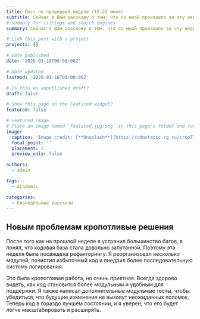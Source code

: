 ```yaml
---
title: Пост по прошедшей неделе (15-22 июня)
subtitle: Сейчас я Вам расскажу о том, что со мной произошло за эту неделю...
# Summary for listings and search engines
summary: Сейчас я Вам расскажу о том, что со мной произошло за эту неделю...

# Link this post with a project
projects: []

# Date published
date: '2020-03-16T00:00:00Z'

# Date updated
lastmod: '2020-03-16T00:00:00Z'

# Is this an unpublished draft?
draft: false

# Show this page in the Featured widget?
featured: false

# Featured image
# Place an image named `featured.jpg/png` in this page's folder and customize its options here.
image:
  caption: 'Image credit: [**Unsplash**](https://cdnstatic.rg.ru/crop735x414/uploads/images/135/37/51/ponchik-1000.jpg)'
  focal_point: ''
  placement: 2
  preview_only: false

authors:
  - admin

tags:
  - Academic

categories:
  - Еженедельные рассказы
---
```

## Новым проблемам кропотливые решения
После того как на прошлой неделе я устранил большинство багов, я понял, что кодовая база стала довольно запутанной. Поэтому эта неделя была посвящена рефакторингу. Я реорганизовал несколько модулей, почистил избыточный код и внедрил более последовательную систему логирования.

Это была кропотливая работа, но очень приятная. Всегда здорово видеть, как код становится более модульным и удобным для поддержки. Я также написал дополнительные модульные тесты, чтобы убедиться, что будущие изменения не вызовут неожиданных поломок. Теперь код в гораздо лучшем состоянии, и я уверен, что его будет легче масштабировать и расширять.
